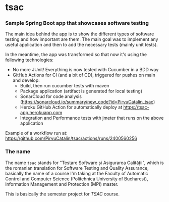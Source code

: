 # tsac

### Sample Spring Boot app that showcases software testing

The main idea behind the app is to show the different types
of software testing and how important are them. The main goal
was to implement any useful application and then to add the 
necessary tests (mainly unit tests).

In the meantime, the app was transformed so that now it's 
using the following technologies:
 - No more JUnit! Everything is now tested with Cucumber in a BDD way
 - GitHub Actions for CI (and a bit of CD), triggered for pushes on main and develop:
   - Build, then run cucumber tests with maven
   - Package application (artifact is generated for local testing)
   - SonarCloud for code analysis (https://sonarcloud.io/summary/new_code?id=PirvuCatalin_tsac)
   - Heroku GitHub Action for automatically deploy at https://tsac-app.herokuapp.com
   - Integration and Performance tests with jmeter that runs on the above application

Example of a workflow run at: https://github.com/PirvuCatalin/tsac/actions/runs/2400560256

### The name

The name `tsac` stands for "Testare Software și Asigurarea Calității", which is the romanian
translation for Software Testing and Quality Assurance, basically the name of a course I'm 
taking at the Faculty of Automatic Control and Computer Science (Politehnica University of Bucharest),
Information Management and Protection (MPI) master.

This is basically the semester project for *TSAC* course.

